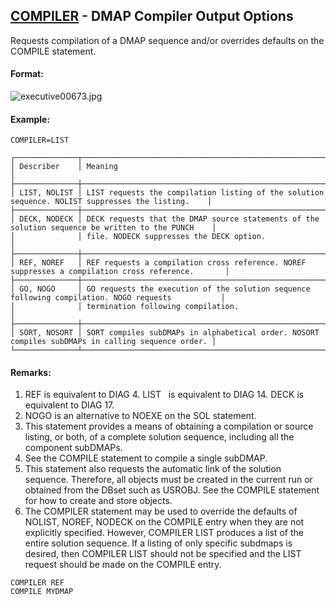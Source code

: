 ## [COMPILER](https://nexus.hexagon.com/documentationcenter/bundle/MSC_Nastran_2022.4/page/Nastran_Combined_Book/qrg/executive/TOC.COMPILER.xhtml) - DMAP Compiler Output Options

Requests compilation of a DMAP sequence and/or overrides defaults on the COMPILE statement.

#### Format:

![executive00673.jpg](https://help-be.hexagonmi.com/bundle/MSC_Nastran_2022.4/page/Nastran_Combined_Book/qrg/executive/../../../assets/executive00673.jpg?_LANG=enus)  

#### Example:

```nastran
COMPILER=LIST
```

```text
┌──────────────┬───────────────────────────────────────────────────────────────────────────────────────────────────┐
│ Describer    │ Meaning                                                                                           │
├──────────────┼───────────────────────────────────────────────────────────────────────────────────────────────────┤
│ LIST, NOLIST │ LIST requests the compilation listing of the solution sequence. NOLIST suppresses the listing.    │
├──────────────┼───────────────────────────────────────────────────────────────────────────────────────────────────┤
│ DECK, NODECK │ DECK requests that the DMAP source statements of the solution sequence be written to the PUNCH    │
│              │ file. NODECK suppresses the DECK option.                                                          │
├──────────────┼───────────────────────────────────────────────────────────────────────────────────────────────────┤
│ REF, NOREF   │ REF requests a compilation cross reference. NOREF suppresses a compilation cross reference.       │
├──────────────┼───────────────────────────────────────────────────────────────────────────────────────────────────┤
│ GO, NOGO     │ GO requests the execution of the solution sequence following compilation. NOGO requests           │
│              │ termination following compilation.                                                                │
├──────────────┼───────────────────────────────────────────────────────────────────────────────────────────────────┤
│ SORT, NOSORT │ SORT compiles subDMAPs in alphabetical order. NOSORT compiles subDMAPs in calling sequence order. │
└──────────────┴───────────────────────────────────────────────────────────────────────────────────────────────────┘
```

#### Remarks:

1. REF is equivalent to DIAG 4. LIST   is equivalent to DIAG 14. DECK is equivalent to DIAG 17.
2. NOGO is an alternative to NOEXE on the SOL statement.
3. This statement provides a means of obtaining a compilation or source listing, or both, of a complete solution sequence, including all the component subDMAPs.
4. See the COMPILE statement to compile a single subDMAP.
5. This statement also requests the automatic link of the solution sequence. Therefore, all objects must be created in the current run or obtained from the DBset such as USROBJ. See the COMPILE statement for how to create and store objects.
6. The COMPILER statement may be used to override the defaults of NOLIST, NOREF, NODECK on the COMPILE entry when they are not explicitly specified. However, COMPILER LIST produces a list of the entire solution sequence. If a listing of only specific subdmaps is desired, then COMPILER LIST should not be specified and the LIST request should be made on the COMPILE entry.

```nastran
COMPILER REF
COMPILE MYDMAP
```
